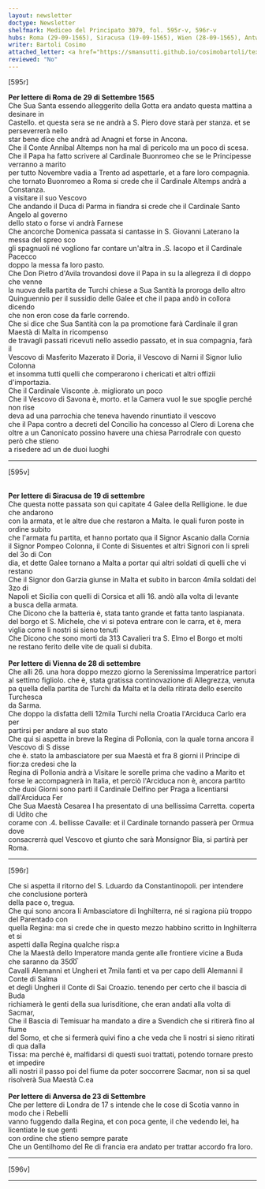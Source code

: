 ```yaml
---
layout: newsletter
doctype: Newsletter
shelfmark: Mediceo del Principato 3079, fol. 595r-v, 596r-v
hubs: Roma (29-09-1565), Siracusa (19-09-1565), Wien (28-09-1565), Antwerpen (23-09-1565)
writer: Bartoli Cosimo
attached_letter: <a href="https://smansutti.github.io/cosimobartoli/texts/2977_084/">2977_084</a>, <a href="https://smansutti.github.io/cosimobartoli/texts/2977_085/">2977_085</a>
reviewed: "No"
---
```


[595r]  
  
  
<strong>Per lettere di Roma de 29 di Settembre 1565</strong>  
Che Sua Santa essendo alleggerito della Gotta era andato questa mattina a desinare in  
Castello. et questa sera se ne andrà a S. Piero dove starà per stanza. et se perseverrerà nello  
star bene dice che andrà ad Anagni et forse in Ancona.  
Che il Conte Annibal Altemps non ha mal di pericolo ma un poco di scesa.  
Che il Papa ha fatto scrivere al Cardinale Buonromeo che se le Principesse verranno a marito  
per tutto Novembre vadia a Trento ad aspettarle, et a fare loro compagnia.  
che tornato Buonromeo a Roma si crede che il Cardinale Altemps andrà a Constanza.  
a visitare il suo Vescovo  
Che andando il Duca di Parma in fiandra si crede che il Cardinale Santo Angelo al governo  
dello stato o forse vi andrà Farnese  
Che ancorche Domenica passata si cantasse in S. Giovanni Laterano la messa del spreo sco  
gli spagnuoli né vogliono far contare un'altra in .S. Iacopo et il Cardinale Pacecco  
doppo la messa fa loro pasto.  
Che Don Pietro d'Avila trovandosi dove il Papa in su la allegreza il dì doppo che venne  
la nuova della partita de Turchi chiese a Sua Santità la proroga dello altro  
Quinguennio per il sussidio delle Galee et che il papa andò in collora dicendo  
che non eron cose da farle correndo.  
Che si dice che Sua Santità con la pa promotione farà Cardinale il gran Maestà di Malta in ricompenso  
de travagli passati ricevuti nello assedio passato, et in sua compagnia, farà il  
Vescovo di Masferito Mazerato il Doria, il Vescovo di Narni il Signor Iulio Colonna  
et insomma tutti quelli che comperarono i chericati et altri offizii d'importazia.  
Che il Cardinale Visconte .è. migliorato un poco  
Che il Vescovo di Savona è, morto. et la Camera vuol le sue spoglie perché non rise  
deva ad una parrochia che teneva havendo rinuntiato il vescovo  
che il Papa contro a decreti del Concilio ha concesso al Clero di Lorena che  
oltre a un Canonicato possino havere una chiesa Parrodrale con questo però che stieno  
a risedere ad un de duoi luoghi  
  
---  

[595v]  
  
  
<br/><strong>Per lettere di Siracusa de 19 di settembre</strong>  
Che questa notte passata son qui capitate 4 Galee della Relligione. le due che andarono  
con la armata, et le altre due che restaron a Malta. le quali furon poste in ordine subito  
che l'armata fu partita, et hanno portato qua il Signor Ascanio dalla Cornia  
il Signor Pompeo Colonna, il Conte di Sisuentes et altri Signori con li spreli del 3o di Con  
dia, et dette Galee tornano a Malta a portar qui altri soldati di quelli che vi restano  
Che il Signor don Garzia giunse in Malta et subito in barcon 4mila soldati del 3zo di  
Napoli et Sicilia con quelli di Corsica et alli 16. andò alla volta di levante  
a busca della armata.  
Che Dicono che la batteria è, stata tanto grande et fatta tanto laspianata.  
del borgo et S. Michele, che vi si poteva entrare con le carra, et è, mera  
viglia come li nostri si sieno tenuti  
Che Dicono che sono morti da 313 Cavalieri tra S. Elmo el Borgo et molti  
ne restano ferito delle vite de quali si dubita.  
<br/><strong>Per lettere di Vienna de 28 di settembre</strong>  
Che alli 26. una hora doppo mezzo giorno la Serenissima Imperatrice partori  
al settimo figliolo. che è, stata gratissa continovazione di Allegrezza, venuta  
pa quella della partita de Turchi da Malta et la della ritirata dello esercito Turchesca  
da Sarma.  
Che doppo la disfatta delli 12mila Turchi nella Croatia l'Arciduca Carlo era per  
partirsi per andare al suo stato  
Che qui si aspetta in breve la Regina di Pollonia, con la quale torna ancora il Vescovo di S disse  
che è. stato la ambasciatore per sua Maestà et fra 8 giorni il Principe di fior:za credesi che la  
Regina di Pollonia andrà a Visitare le sorelle prima che vadino a Marito et  
forse le accompagnerà in Italia, et perciò l'Arciduca non è, ancora partito  
che duoi Giorni sono partì il Cardinale Delfino per Praga a licentiarsi dall'Arciduca Fer  
Che Sua Maestà Cesarea l ha presentato di una bellissima Carretta. coperta di Udito che  
corame con .4. bellisse Cavalle: et il Cardinale tornando passerà per Ormua dove  
consacrerrà quel Vescovo et giunto che sarà Monsignor Bia, si partirà per Roma.  
  
---  

[596r]  
  
  
Che si aspetta il ritorno del S. Lduardo da Constantinopoli. per intendere che conclusione porterà  
della pace o, tregua.  
Che qui sono ancora li Ambasciatore di Inghilterra, né si ragiona più troppo del Parentado con  
quella Regina: ma si crede che in questo mezzo habbino scritto in Inghilterra et si  
aspetti dalla Regina qualche risp:a  
Che la Maestà dello Imperatore manda gente alle frontiere vicine a Buda che saranno da 350̅0̅  
Cavalli Alemanni et Ungheri et 7mila fanti et va per capo delli Alemanni il Conte di Salma  
et degli Ungheri il Conte di Sai Croazio. tenendo per certo che il bascia di Buda  
richiamerà le genti della sua Iurisditione, che eran andati alla volta di Sacmar,  
Che il Bascia di Temisuar ha mandato a dire a Svendich che si ritirerà fino al fiume  
del Somo, et che si fermerà quivi fino a che veda che li nostri si sieno ritirati di qua dalla  
Tissa: ma perché è, malfidarsi di questi suoi trattati, potendo tornare presto et impedire  
alli nostri il passo poi del fiume da poter soccorrere Sacmar, non si sa quel risolverà Sua Maestà C.ea  
<br/><strong>Per lettere di Anversa de 23 di Settembre</strong>  
Che per lettere di Londra de 17 s intende che le cose di Scotia vanno in modo che i Rebelli  
vanno fuggendo dalla Regina, et con poca gente, il che vedendo lei, ha licentiate le sue genti  
con ordine che stieno sempre parate  
Che un Gentilhomo del Re di francia era andato per trattar accordo fra loro.  
  
---  

[596v]  
  
  
  
---  

